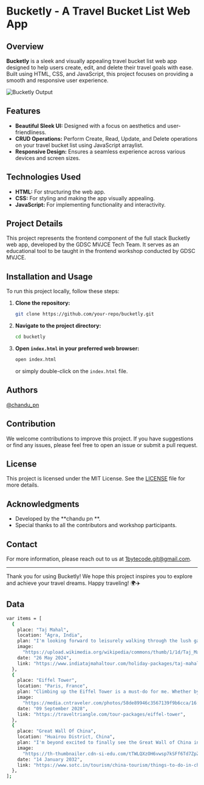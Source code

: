  
# Bucketly - A Travel Bucket List Web App

## Overview

**Bucketly** is a sleek and visually appealing travel bucket list web app designed to help users create, edit, and delete their travel goals with ease. Built using HTML, CSS, and JavaScript, this project focuses on providing a smooth and responsive user experience.

![Bucketly Output](https://gist.githubusercontent.com/Shivam-Sharma-1/56b227855c608783f969f92e68cfa52e/raw/d435f29e2e13eec4434769cf48e36c4f372666e7/Bucketly%2520-%2520Travel%2520Bucket%2520List.png)

## Features

- **Beautiful Sleek UI:** Designed with a focus on aesthetics and user-friendliness.
- **CRUD Operations:** Perform Create, Read, Update, and Delete operations on your travel bucket list using JavaScript arraylist.
- **Responsive Design:** Ensures a seamless experience across various devices and screen sizes.

## Technologies Used

- **HTML:** For structuring the web app.
- **CSS:** For styling and making the app visually appealing.
- **JavaScript:** For implementing functionality and interactivity.

## Project Details

This project represents the frontend component of the full stack Bucketly web app, developed by the GDSC MVJCE Tech Team. It serves as an educational tool to be taught in the frontend workshop conducted by GDSC MVJCE.

## Installation and Usage

To run this project locally, follow these steps:

1. **Clone the repository:**
   ```sh
   git clone https://github.com/your-repo/bucketly.git
   ```
2. **Navigate to the project directory:**
   ```sh
   cd bucketly
   ```
3. **Open `index.html` in your preferred web browser:**
   ```sh
   open index.html
   ```
   or simply double-click on the `index.html` file.

## Authors

[@chandu_pn](https://github.com/chandupn17)

## Contribution

We welcome contributions to improve this project. If you have suggestions or find any issues, please feel free to open an issue or submit a pull request.

## License

This project is licensed under the MIT License. See the [LICENSE](LICENSE) file for more details.

## Acknowledgments

- Developed by the **chandu pn **.
- Special thanks to all the contributors and workshop participants.

## Contact

For more information, please reach out to us at [1bytecode.git@gmail.com](mailto:1bytecode.git@gmail.com).

---

Thank you for using Bucketly! We hope this project inspires you to explore and achieve your travel dreams. Happy traveling! 🌍✈️

## Data

```bash
var items = [
  {
    place: "Taj Mahal",
    location: "Agra, India",
    plan: "I'm looking forward to leisurely walking through the lush gardens surrounding the Taj. I'll keep my camera ready for every picturesque corner.",
    image:
      "https://upload.wikimedia.org/wikipedia/commons/thumb/1/1d/Taj_Mahal_%28Edited%29.jpeg/1280px-Taj_Mahal_%28Edited%29.jpeg",
    date: "26 May 2024",
    link: "https://www.indiatajmahaltour.com/holiday-packages/taj-mahal-tours-from-bangalore.htm",
  },
  {
    place: "Eiffel Tower",
    location: "Paris, France",
    plan: "Climbing up the Eiffel Tower is a must-do for me. Whether by elevator or stairs, reaching the top for panoramic views of Paris is going to be unforgettable.",
    image:
      "https://media.cntraveler.com/photos/58de89946c3567139f9b6cca/16:9/w_1920,c_limit/GettyImages-468366251.jpg",
    date: "09 September 2028",
    link: "https://traveltriangle.com/tour-packages/eiffel-tower",
  },
  {
    place: "Great Wall Of China",
    location: "Huairou District, China",
    plan: "I'm beyond excited to finally see the Great Wall of China in person! I'll make sure to take it all in, marveling at its sheer size and historical significance.",
    image:
      "https://th-thumbnailer.cdn-si-edu.com/tTWLQXzOH6vwsp7kSFf6Td7ZpZc=/1000x750/filters:no_upscale()/https://tf-cmsv2-smithsonianmag-media.s3.amazonaws.com/filer/80/fa/80facab4-fe0e-4a56-bd99-a71eb1845fa0/01_14_2014_great_wall.jpg",
    date: "14 January 2032",
    link: "https://www.sotc.in/tourism/china-tourism/things-to-do-in-china/great-wall-of-china/2239",
  },
];
```
